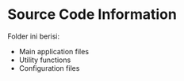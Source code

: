 # Source Code Information
Folder ini berisi:
- Main application files
- Utility functions
- Configuration files